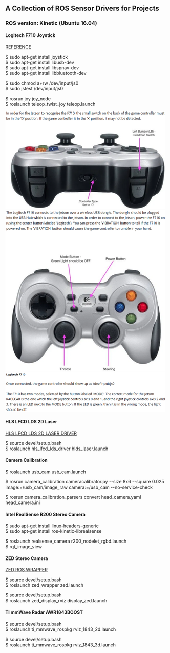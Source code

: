 ## A Collection of ROS Sensor Drivers for Projects 

### ROS version: Kinetic (Ubuntu 16.04)

#### Logitech F710 Joystick

[REFERENCE](https://www.jetsonhacks.com/2018/08/19/racecar-j-ros-teleoperation/)  

$ sudo apt-get install joystick  
$ sudo apt-get install libusb-dev  
$ sudo apt-get install libspnav-dev  
$ sudo apt-get install libbluetooth-dev  


$ sudo chmod a+rw /dev/input/js0  
$ sudo jstest /dev/input/js0  

$ rosrun joy joy_node  
$ roslaunch teleop_twist_joy teleop.launch  

<a href="url"><img src="./images/F710_1.png" width="500"></a>  
<a href="url"><img src="./images/F710_2.png" width="500"></a>  
<a href="url"><img src="./images/F710_3.png" width="500"></a>  
  
  
#### HLS LFCD LDS 2D Laser

[HLS LFCD LDS 2D LASER DRIVER](https://github.com/ROBOTIS-GIT/hls_lfcd_lds_driver/tree/kinetic-devel)  

$ source devel/setup.bash  
$ roslaunch hls_lfcd_lds_driver hlds_laser.launch  
  
#### Camera Calibration

$ roslaunch usb_cam usb_cam.launch  

$ rosrun camera_calibration cameracalibrator.py --size 8x6 --square 0.025 image:=/usb_cam/image_raw camera:=/usb_cam --no-service-check  

$ rosrun camera_calibration_parsers convert head_camera.yaml head_camera.ini  

#### Intel RealSense R200 Stereo Camera

$ sudo apt-get install linux-headers-generic  
$ sudo apt-get install ros-kinetic-librealsense  
  
$ roslaunch realsense_camera r200_nodelet_rgbd.launch  
$ rqt_image_view  
  
#### ZED Stereo Camera

[ZED ROS WRAPPER](https://github.com/stereolabs/zed-ros-wrapper)  

$ source devel/setup.bash  
$ roslaunch zed_wrapper zed.launch  

$ source devel/setup.bash  
$ roslaunch zed_display_rviz display_zed.launch    

#### TI mmWave Radar AWR1843BOOST

$ source devel/setup.bash  
$ roslaunch ti_mmwave_rospkg rviz_1843_2d.launch  

$ source devel/setup.bash  
$ roslaunch ti_mmwave_rospkg rviz_1843_3d.launch    



